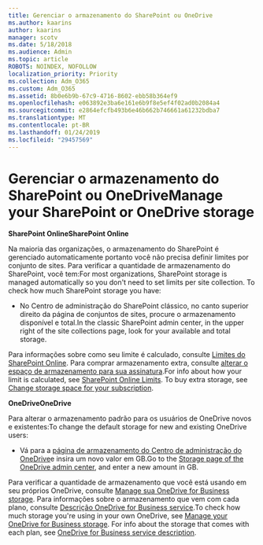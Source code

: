 ```yaml
---
title: Gerenciar o armazenamento do SharePoint ou OneDrive
ms.author: kaarins
author: kaarins
manager: scotv
ms.date: 5/18/2018
ms.audience: Admin
ms.topic: article
ROBOTS: NOINDEX, NOFOLLOW
localization_priority: Priority
ms.collection: Adm_O365
ms.custom: Adm_O365
ms.assetid: 8b0e6b9b-67c9-4716-8602-ebb58b364ef9
ms.openlocfilehash: e063892e3ba6e161e6b9f8e5ef4f02ad0b2084a4
ms.sourcegitcommit: e2864efcfb493b6e46b662b746661a61232bdba7
ms.translationtype: MT
ms.contentlocale: pt-BR
ms.lasthandoff: 01/24/2019
ms.locfileid: "29457569"
---
```

# <a name="manage-your-sharepoint-or-onedrive-storage"></a><span data-ttu-id="a3b7e-102">Gerenciar o armazenamento do SharePoint ou OneDrive</span><span class="sxs-lookup"><span data-stu-id="a3b7e-102">Manage your SharePoint or OneDrive storage</span></span>

 <span data-ttu-id="a3b7e-103">**SharePoint Online**</span><span class="sxs-lookup"><span data-stu-id="a3b7e-103">**SharePoint Online**</span></span>
  
<span data-ttu-id="a3b7e-p101">Na maioria das organizações, o armazenamento do SharePoint é gerenciado automaticamente portanto você não precisa definir limites por conjunto de sites. Para verificar a quantidade de armazenamento do SharePoint, você tem:</span><span class="sxs-lookup"><span data-stu-id="a3b7e-p101">For most organizations, SharePoint storage is managed automatically so you don't need to set limits per site collection. To check how much SharePoint storage you have:</span></span>
  
- <span data-ttu-id="a3b7e-106">No Centro de administração do SharePoint clássico, no canto superior direito da página de conjuntos de sites, procure o armazenamento disponível e total.</span><span class="sxs-lookup"><span data-stu-id="a3b7e-106">In the classic SharePoint admin center, in the upper right of the site collections page, look for your available and total storage.</span></span>
    
<span data-ttu-id="a3b7e-p102">Para informações sobre como seu limite é calculado, consulte [Limites do SharePoint Online](https://go.microsoft.com/fwlink/p/?LinkID=856113). Para comprar armazenamento extra, consulte [alterar o espaço de armazenamento para sua assinatura](https://go.microsoft.com/fwlink/?linkid=866428).</span><span class="sxs-lookup"><span data-stu-id="a3b7e-p102">For info about how your limit is calculated, see [SharePoint Online Limits](https://go.microsoft.com/fwlink/p/?LinkID=856113). To buy extra storage, see [Change storage space for your subscription](https://go.microsoft.com/fwlink/?linkid=866428).</span></span>
  
 <span data-ttu-id="a3b7e-109">**OneDrive**</span><span class="sxs-lookup"><span data-stu-id="a3b7e-109">**OneDrive**</span></span>
  
<span data-ttu-id="a3b7e-110">Para alterar o armazenamento padrão para os usuários de OneDrive novos e existentes:</span><span class="sxs-lookup"><span data-stu-id="a3b7e-110">To change the default storage for new and existing OneDrive users:</span></span>
  
- <span data-ttu-id="a3b7e-111">Vá para a [página de armazenamento do Centro de administração do OneDrive](https://admin.onedrive.com/?v=StorageSettings)e insira um novo valor em GB.</span><span class="sxs-lookup"><span data-stu-id="a3b7e-111">Go to the [Storage page of the OneDrive admin center](https://admin.onedrive.com/?v=StorageSettings), and enter a new amount in GB.</span></span>
    
<span data-ttu-id="a3b7e-p103">Para verificar a quantidade de armazenamento que você está usando em seu próprios OneDrive, consulte [Manage sua OneDrive for Business storage](https://go.microsoft.com/fwlink/?linkid=866429). Para informações sobre o armazenamento que vem com cada plano, consulte [Descrição OneDrive for Business service](https://go.microsoft.com/fwlink/p/?LinkID=826071).</span><span class="sxs-lookup"><span data-stu-id="a3b7e-p103">To check how much storage you're using in your own OneDrive, see [Manage your OneDrive for Business storage](https://go.microsoft.com/fwlink/?linkid=866429). For info about the storage that comes with each plan, see [OneDrive for Business service description](https://go.microsoft.com/fwlink/p/?LinkID=826071).</span></span>
  

